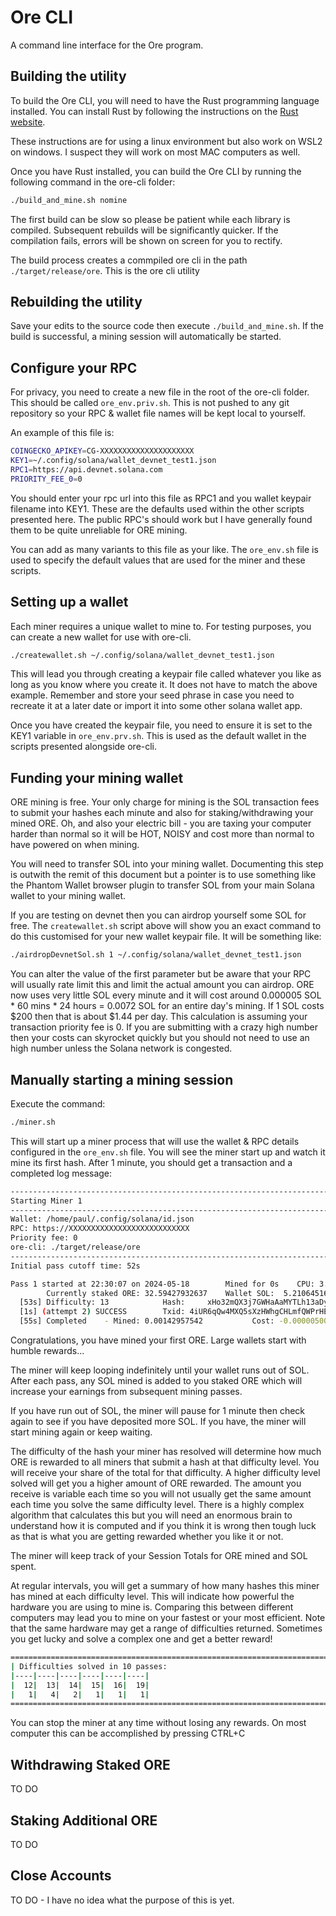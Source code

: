# Ore CLI
A command line interface for the Ore program.

## Building the utility
To build the Ore CLI, you will need to have the Rust programming language installed. You can install Rust by following the instructions on the [Rust website](https://www.rust-lang.org/tools/install).

These instructions are for using a linux environment but also work on WSL2 on windows. I suspect they will work on most MAC computers as well.

Once you have Rust installed, you can build the Ore CLI by running the following command in the ore-cli folder:
```sh
./build_and_mine.sh nomine
```
The first build can be slow so please be patient while each library is compiled. Subsequent rebuilds will be significantly quicker.
If the compilation fails, errors will be shown on screen for you to rectify.

The build process creates a commpiled ore cli in the path ```./target/release/ore```. This is the ore cli utility

## Rebuilding the utility
Save your edits to the source code then execute ```./build_and_mine.sh```. If the build is successful, a mining session will automatically be started.

## Configure your RPC
For privacy, you need to create a new file in the root of the ore-cli folder. This should be called ```ore_env.priv.sh```. This is not pushed to any git
repository so your RPC & wallet file names will be kept local to yourself.

An example of this file is:
```sh
COINGECKO_APIKEY=CG-XXXXXXXXXXXXXXXXXXXXX
KEY1=~/.config/solana/wallet_devnet_test1.json
RPC1=https://api.devnet.solana.com
PRIORITY_FEE_0=0
```

You should enter your rpc url into this file as RPC1 and you wallet keypair filename into KEY1. These are the defaults used within the other scripts
presented here. The public RPC's should work but I have generally found them to be quite unreliable for ORE mining.

You can add as many variants to this file as your like. The ```ore_env.sh``` file is used to specify the default values that are used for the miner and
these scripts.

## Setting up a wallet
Each miner requires a unique wallet to mine to. For testing purposes, you can create a new wallet for use with ore-cli.
```sh
./createwallet.sh ~/.config/solana/wallet_devnet_test1.json
```
This will lead you through creating a keypair file called whatever you like as long as you know where you create it. It does not have to match the above example.
Remember and store your seed phrase in case you need to recreate it at a later date or import it into some other solana wallet app.

Once you have created the keypair file, you need to ensure it is set to the KEY1 variable in ```ore_env.prv.sh```. This is used as the default wallet in the scripts
presented alongside ore-cli.

## Funding your mining wallet
ORE mining is free. Your only charge for mining is the SOL transaction fees to submit your hashes each minute and also for staking/withdrawing your mined ORE.
Oh, and also your electric bill - you are taxing your computer harder than normal so it will be HOT, NOISY and cost more than normal to have powered on when mining.

You will need to transfer SOL into your mining wallet. Documenting this step is outwith the remit of this document but a pointer is to use something like the
Phantom Wallet browser plugin to transfer SOL from your main Solana wallet to your mining wallet.

If you are testing on devnet then you can airdrop yourself some SOL for free. The ```createwallet.sh``` script above will show you an exact command to do this
customised for your new wallet keypair file. It will be something like:
```sh
./airdropDevnetSol.sh 1 ~/.config/solana/wallet_devnet_test1.json
```
You can alter the value of the first parameter but be aware that your RPC will usually rate limit this and limit the actual amount you can airdrop.
ORE now uses very little SOL every minute and it will cost around 0.000005 SOL * 60 mins * 24 hours = 0.0072 SOL for an entire day's mining.
If 1 SOL costs $200 then that is about $1.44 per day. This calculation
is assuming your transaction priority fee is 0. If you are submitting with a crazy high number then your costs can skyrocket quickly but you should not need
to use an high number unless the Solana network is congested.

## Manually starting a mining session
Execute the command:
```sh
./miner.sh
```
This will start up a miner process that will use the wallet & RPC details configured in the ```ore_env.sh``` file. You will see the miner start up and
watch it mine its first hash. After 1 minute, you should get a transaction and a completed log message:
```sh
----------------------------------------------------------------------------------------------------
Starting Miner 1
----------------------------------------------------------------------------------------------------
Wallet: /home/paul/.config/solana/id.json
RPC: https://XXXXXXXXXXXXXXXXXXXXXXXXXXX
Priority fee: 0
ore-cli: ./target/release/ore
----------------------------------------------------------------------------------------------------
Initial pass cutoff time: 52s

Pass 1 started at 22:30:07 on 2024-05-18        Mined for 0s    CPU: 3.05/3.26/3.31
        Currently staked ORE: 32.59427932637    Wallet SOL:  5.210645165        Last Withdrawal: 21.4 hours ago Withdrawal Penalty for 72 mins
  [53s] Difficulty: 13            Hash: 	xHo32mQX3j7GWHaAaMYTLh13aDyCZD9Re54Ahaji
  [1s] (attempt 2) SUCCESS        Txid: 4iUR6qQw4MXQ5sXzHWhgCHLmfQWPrHEsYbuf9FiCmxt3hTfMjEgHyPbckXhBzWNXcCJfdD8sQ87HYpCURAZ6hnT7
  [55s] Completed    - Mined: 0.00142957542           Cost: -0.000005000        Session: 0.00142957542 ORE      0.000005000 SOL
```

Congratulations, you have mined your first ORE. Large wallets start with humble rewards...

The miner will keep looping indefinitely until your wallet runs out of SOL. After each pass, any SOL mined is added to you staked ORE which will increase your
earnings from subsequent mining passes.

If you have run out of SOL, the miner will pause for 1 minute then check again to see if you have deposited more SOL. If you have, the miner will start
mining again or keep waiting.

The difficulty of the hash your miner has resolved will determine how much ORE is rewarded to all miners that submit a hash at that difficulty level.
You will receive your share of the total for that difficulty. A higher difficulty level solved will get you a higher amount of ORE rewarded.
The amount you receive is variable each time so you will not usually get the same amount each time you solve the same difficulty level. There is a
highly complex algorithm that calculates this but you will need an enormous brain to understand how it is computed and if you think it is wrong then
tough luck as that is what you are getting rewarded whether you like it or not.

The miner will keep track of your Session Totals for ORE mined and SOL spent.

At regular intervals, you will get a summary of how many hashes this miner has mined at each difficulty level. This will indicate how powerful the
hardware you are using to mine is. Comparing this between different computers may lead you to mine on your fastest or your most efficient. Note that
the same hardware may get a range of difficulties returned. Sometimes you get lucky and solve a complex one and get a better reward!
```sh
========================================================================================================================
| Difficulties solved in 10 passes:
|----|----|----|----|----|----|
|  12|  13|  14|  15|  16|  19|
|   1|   4|   2|   1|   1|   1|
========================================================================================================================
```

You can stop the miner at any time without losing any rewards. On most computer this can be accomplished by pressing CTRL+C

## Withdrawing Staked ORE
TO DO

## Staking Additional ORE
TO DO

## Close Accounts
TO DO - I have no idea what the purpose of this is yet.